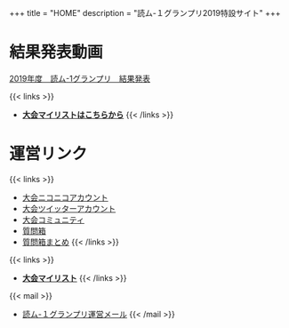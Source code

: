 +++
title = "HOME"
description = "読ム-１グランプリ2019特設サイト"
+++

# 結果発表動画

<script type="application/javascript" src="https://embed.nicovideo.jp/watch/sm33062730/script?w=720&h=480"></script><noscript><a href="http://www.nicovideo.jp/watch/sm33062730">2019年度　読ム-1グランプリ　結果発表</a></noscript>

{{< links >}}
- [**大会マイリストはこちらから**](http://www.nicovideo.jp/mylist/61478669)
{{< /links >}}

# 運営リンク

{{< links >}}
- [大会ニコニコアカウント](http://www.nicovideo.jp/user/72128077)
- [大会ツイッターアカウント](https://twitter.com/Yomu_1GP)
- [大会コミュニティ](https://com.nicovideo.jp/community/co3737919)
- [質問箱](https://peing.net/yomu_1gp)
- [質問箱まとめ](https://twitter.com/i/moments/948073734111354881)
{{< /links >}}

{{< links >}}
- [**大会マイリスト**](http://www.nicovideo.jp/mylist/61478669)
{{< /links >}}

{{< mail >}}
- [読ム-１グランプリ運営メール](<mailto:yomuwan@outlook.jp>)
{{< /mail >}}

